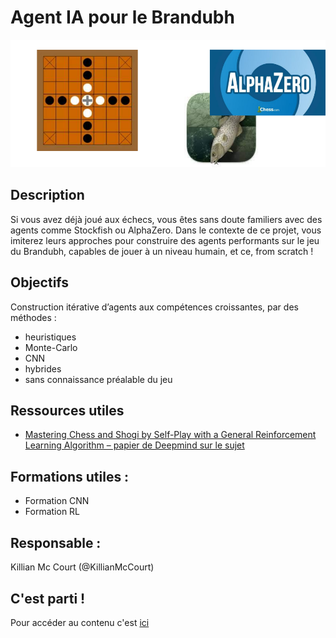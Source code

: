 # Agent IA pour le Brandubh

![](https://github.com/Automatants/Projet/blob/main/image_brandubh.png)

## Description 
Si vous avez déjà joué aux échecs, vous êtes sans doute familiers avec des agents comme Stockfish ou AlphaZero. Dans le contexte de ce projet, vous imiterez leurs approches pour construire des agents performants sur le jeu du Brandubh, capables de jouer à un niveau humain, et ce, from scratch !

## Objectifs 
Construction itérative d’agents aux compétences croissantes, par des méthodes :
- heuristiques
- Monte-Carlo
- CNN
- hybrides
- sans connaissance préalable du jeu

## Ressources utiles 
- [Mastering Chess and Shogi by Self-Play with a General Reinforcement Learning Algorithm – papier de Deepmind sur le sujet](/https://arxiv.org/pdf/1712.01815.pdf)

## Formations utiles :
- Formation CNN
- Formation RL

## Responsable :
Killian Mc Court (@KillianMcCourt)

## C'est parti !
Pour accéder au contenu c'est [ici](https://drive.google.com/drive/folders/1wfa-cFM7l4chhzuHglVLPH2aBFEStYE3?usp=drive_link)
